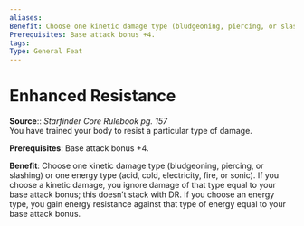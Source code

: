 ```yaml
---
aliases: 
Benefit: Choose one kinetic damage type (bludgeoning, piercing, or slashing) or one energy type (acid, cold, electricity, fire, or sonic). If you choose a kinetic damage, you ignore damage of that type equal to your base attack bonus; this doesn’t stack with DR. If you choose an energy type, you gain energy resistance against that type of energy equal to your base attack bonus.
Prerequisites: Base attack bonus +4.
tags: 
Type: General Feat
---
```


# Enhanced Resistance

**Source**:: _Starfinder Core Rulebook pg. 157_  
You have trained your body to resist a particular type of damage.

**Prerequisites**: Base attack bonus +4.

**Benefit**: Choose one kinetic damage type (bludgeoning, piercing, or slashing) or one energy type (acid, cold, electricity, fire, or sonic). If you choose a kinetic damage, you ignore damage of that type equal to your base attack bonus; this doesn’t stack with DR. If you choose an energy type, you gain energy resistance against that type of energy equal to your base attack bonus.
